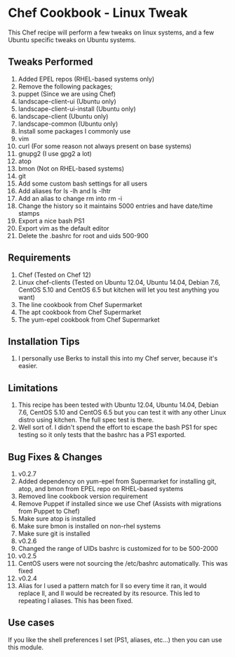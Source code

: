 Chef Cookbook - Linux Tweak
==============

This Chef recipe will perform a few tweaks on linux systems, and a few Ubuntu specific tweaks on Ubuntu systems.


Tweaks Performed
------------
1. Added EPEL repos (RHEL-based systems only)
2. Remove the following packages;
  1. puppet (Since we are using Chef)
  2. landscape-client-ui (Ubuntu only)
  3. landscape-client-ui-install (Ubuntu only)
  4. landscape-client (Ubuntu only)
  5. landscape-common (Ubuntu only)
3. Install some packages I commonly use
  1. vim
  2. curl (For some reason not always present on base systems)
  3. gnupg2 (I use gpg2 a lot)
  4. atop
  5. bmon (Not on RHEL-based systems)
  6. git
4. Add some custom bash settings for all users
  1. Add aliases for ls -lh and ls -lhtr
  2. Add an alias to change rm into rm -i
  3. Change the history so it maintains 5000 entries and have date/time stamps
  4. Export a nice bash PS1
  5. Export vim as the default editor
  6. Delete the .bashrc for root and uids 500-900

Requirements
------------
1. Chef (Tested on Chef 12)
2. Linux chef-clients (Tested on Ubuntu 12.04, Ubuntu 14.04, Debian 7.6, CentOS 5.10 and CentOS 6.5 but kitchen will let you test anything you want)
3. The line cookbook from Chef Supermarket
4. The apt cookbook from Chef Supermarket
5. The yum-epel cookbook from Chef Supermarket

Installation Tips
------------

1. I personally use Berks to install this into my Chef server, because it's easier.

Limitations
------------
1. This recipe has been tested with Ubuntu 12.04, Ubuntu 14.04, Debian 7.6, CentOS 5.10 and CentOS 6.5 but you can test it with any other Linux distro using kitchen. The full spec test is there.
 1. Well sort of. I didn't spend the effort to escape the bash PS1 for spec testing so it only tests that the bashrc has a PS1 exported.

Bug Fixes & Changes
------------

1. v0.2.7
  1. Added dependency on yum-epel from Supermarket for installing git, atop, and bmon from EPEL repo on RHEL-based systems
  1. Removed line cookbook version requirement
  2. Remove Puppet if installed since we use Chef (Assists with migrations from Puppet to Chef)
  3. Make sure atop is installed
  4. Make sure bmon is installed on non-rhel systems
  5. Make sure git is installed
2. v0.2.6
  1. Changed the range of UIDs bashrc is customized for to be 500-2000
3. v0.2.5
  1. CentOS users were not sourcing the /etc/bashrc automatically. This was fixed
4. v0.2.4
  1. Alias for l used a pattern match for ll so every time it ran, it would replace ll, and ll would be recreated by its resource. This led to repeating l aliases. This has been fixed.

Use cases
------------
If you like the shell preferences I set (PS1, aliases, etc...) then you can use this module.

